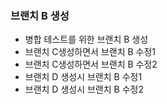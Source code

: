 ### 브랜치 B 생성 
- 병합 테스트를 위한 브랜치 B 생성
- 브랜치 C생성하면서 브랜치 B 수정1
- 브랜치 C생성하면서 브랜치 B 수정2
- 브랜치 D 생성시 브랜치 B 수정1
- 브랜치 D 생성시 브랜치 B 수정2

